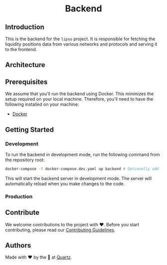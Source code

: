 # <h1 align="center"> Backend </h1>

## Introduction

This is the backend for the `lipso` project. It is responsible for fetching the liquidity positions data from various networks and protocols and serving it to the frontend.

## Architecture

## Prerequisites

We assume that you'll run the backend using Docker. This minimizes the setup required on your local machine.
Therefore, you'll need to have the following installed on your machine:
- [Docker](https://docs.docker.com/get-docker/)

## Getting Started

### Development

To run the backend in development mode, run the following command from the repository root:
```bash
docker-compose -f docker-compose.dev.yaml up backend # Optionally add -d to run in detached mode and --build to rebuild the image.
```

This will start the backend server in development mode. The server will automatically reload when you make changes to the code.

### Production

## Contribute

We welcome contributions to the project with ❤️.
Before you start contributing, please read our [Contributing Guidelines](CONTRIBUTING.md).

## Authors

Made with ❤️ by the 📡 at [Quartz](https://quartz.technology).
